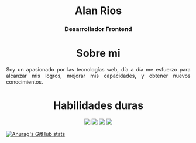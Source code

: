 <h1 align='center'>Alan Rios</h1> 

<h3 align='center'> Desarrollador Frontend </h3>

<h1 align='center'>Sobre mi</h1> 

<p align='justify'>
Soy un apasionado por las tecnologías web, día a día me esfuerzo para alcanzar mis logros, mejorar mis capacidades, y obtener nuevos conocimientos.

</p>

<h1 align='center'>Habilidades duras</h1>

<p align='center'>

<img src='https://user-images.githubusercontent.com/58795417/97876393-8bee8b00-1cfa-11eb-8764-8285125190b8.png'>
<img src='https://user-images.githubusercontent.com/58795417/97877054-6ca42d80-1cfb-11eb-9adb-d80a5edd9591.png'>
<img src='https://user-images.githubusercontent.com/58795417/97877352-d02e5b00-1cfb-11eb-99b1-bf7528e0fd89.png'>
<img src='https://user-images.githubusercontent.com/58795417/105617060-ec9dd900-5dba-11eb-9291-8736c38efe91.png'>

</p>


[![Anurag's GitHub stats](https://github-readme-stats.vercel.app/api?username=alanrios21&show_icons=true&theme=dark)
](https://github.com/anuraghazra/github-readme-stats)


